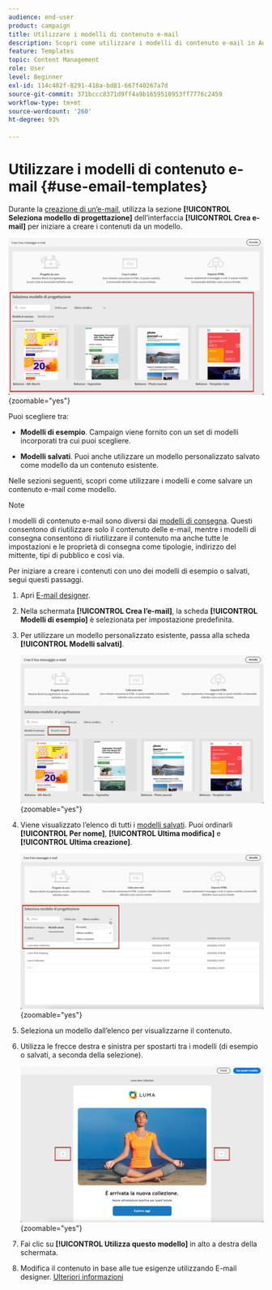 ```yaml
---
audience: end-user
product: campaign
title: Utilizzare i modelli di contenuto e-mail
description: Scopri come utilizzare i modelli di contenuto e-mail in Adobe Campaign
feature: Templates
topic: Content Management
role: User
level: Beginner
exl-id: 114c482f-8291-418a-bd81-667f40267a7d
source-git-commit: 371bccc8371d9ff4a9b1659510953ff7776c2459
workflow-type: tm+mt
source-wordcount: '260'
ht-degree: 93%

---
```


# Utilizzare i modelli di contenuto e-mail {#use-email-templates}

Durante la [creazione di un’e-mail](../email/create-email.md), utilizza la sezione **[!UICONTROL Seleziona modello di progettazione]** dell’interfaccia **[!UICONTROL Crea e-mail]** per iniziare a creare i contenuti da un modello.

![](assets/email_designer-templates.png){zoomable=&quot;yes&quot;}

Puoi scegliere tra:

* **Modelli di esempio**. Campaign viene fornito con un set di modelli incorporati tra cui puoi scegliere.

* **Modelli salvati**. Puoi anche utilizzare un modello personalizzato salvato come modello da un contenuto esistente.

Nelle sezioni seguenti, scopri come utilizzare i modelli e come salvare un contenuto e-mail come modello.

>[!NOTE]
>
>I modelli di contenuto e-mail sono diversi dai [modelli di consegna](../msg/delivery-template.md). Questi consentono di riutilizzare solo il contenuto delle e-mail, mentre i modelli di consegna consentono di riutilizzare il contenuto ma anche tutte le impostazioni e le proprietà di consegna come tipologie, indirizzo del mittente, tipi di pubblico e così via.

Per iniziare a creare i contenuti con uno dei modelli di esempio o salvati, segui questi passaggi.

1. Apri [E-mail designer](create-email-content.md).

1. Nella schermata **[!UICONTROL Crea l’e-mail]**, la scheda **[!UICONTROL Modelli di esempio]** è selezionata per impostazione predefinita.

1. Per utilizzare un modello personalizzato esistente, passa alla scheda **[!UICONTROL Modelli salvati]**.

   ![](assets/email_designer-saved-templates-tab.png){zoomable=&quot;yes&quot;}

1. Viene visualizzato l’elenco di tutti i [modelli salvati](#save-as-template). Puoi ordinarli **[!UICONTROL Per nome]**, **[!UICONTROL Ultima modifica]** e **[!UICONTROL Ultima creazione]**.

   ![](assets/email_designer-saved-templates.png){zoomable=&quot;yes&quot;}

1. Seleziona un modello dall’elenco per visualizzarne il contenuto.

1. Utilizza le frecce destra e sinistra per spostarti tra i modelli (di esempio o salvati, a seconda della selezione).

   ![](assets/email_designer-saved-templates-navigate.png){zoomable=&quot;yes&quot;}

1. Fai clic su **[!UICONTROL Utilizza questo modello]** in alto a destra della schermata.

1. Modifica il contenuto in base alle tue esigenze utilizzando E-mail designer. [Ulteriori informazioni](create-email-content.md)

